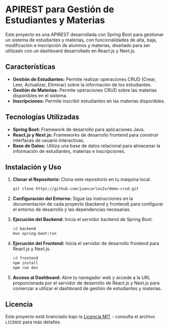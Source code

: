 # APIREST para Gestión de Estudiantes y Materias

Este proyecto es una APIREST desarrollada con Spring Boot para gestionar un sistema de estudiantes y materias, con funcionalidades de alta, baja, modificación e inscripción de alumnos y materias, diseñado para ser utilizado con un dashboard desarrollado en React.js y Next.js.

## Características

- **Gestión de Estudiantes:** Permite realizar operaciones CRUD (Crear, Leer, Actualizar, Eliminar) sobre la información de los estudiantes.
- **Gestión de Materias:** Permite operaciones CRUD sobre las materias disponibles en el sistema.
- **Inscripciones:** Permite inscribir estudiantes en las materias disponibles.


## Tecnologías Utilizadas

- **Spring Boot:** Framework de desarrollo para aplicaciones Java.
- **React.js y Next.js:** Frameworks de desarrollo frontend para construir interfaces de usuario interactivas.
- **Base de Datos:** Utiliza una base de datos relacional para almacenar la información de estudiantes, materias e inscripciones.


## Instalación y Uso

1. **Clonar el Repositorio:** Clona este repositorio en tu máquina local.

    ```bash
    git clone https://github.com/juancarlos2v/demo-crud.git
    ```

2. **Configuración del Entorno:** Sigue las instrucciones en la documentación de cada proyecto (backend y frontend) para configurar el entorno de desarrollo y las dependencias necesarias.

3. **Ejecución del Backend:** Inicia el servidor backend de Spring Boot.

    ```bash
    cd backend
    mvn spring-boot:run
    ```

4. **Ejecución del Frontend:** Inicia el servidor de desarrollo frontend para React.js y Next.js.

    ```bash
    cd frontend
    npm install
    npm run dev
    ```

5. **Acceso al Dashboard:** Abre tu navegador web y accede a la URL proporcionada por el servidor de desarrollo de React.js y Next.js para comenzar a utilizar el dashboard de gestión de estudiantes y materias.



## Licencia

Este proyecto está licenciado bajo la [Licencia MIT](https://opensource.org/licenses/MIT) - consulta el archivo `LICENSE` para más detalles.
